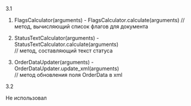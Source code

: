 
3.1
    
1. FlagsCalculator(arguments) - FlagsCalculator.calculate(arguments)
    // метод, вычисляющий список флагов для документа


2. StatusTextCalculator(arguments) - StatusTextCalculator.calculate(arguments)  
    // метод, составляющий текст статуса


3. OrderDataUpdater(arguments) - OrderDataUpdater.update_xml(arguments)  
    // метод обновления поля OrderData в xml
            

3.2

 Не использовал 

